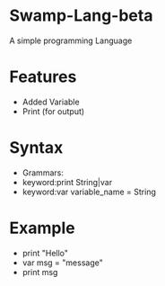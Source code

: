 # Swamp-Lang-beta
A simple programming Language 


# Features
- Added Variable
- Print (for output)


# Syntax



 * Grammars:
 *  keyword:print String|var
 *  keyword:var variable_name = String



# Example

   * print "Hello"
   * var msg = "message"
   * print msg
